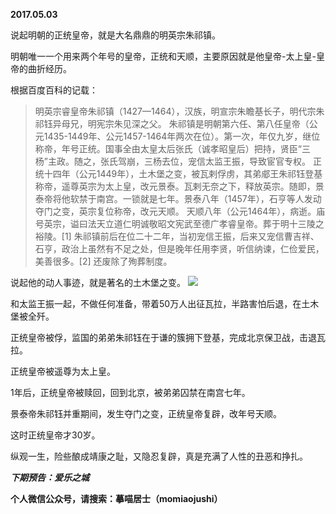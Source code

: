 
          
**2017.05.03**

说起明朝的正统皇帝，就是大名鼎鼎的明英宗朱祁镇。

明朝唯一一个用来两个年号的皇帝，正统和天顺，主要原因就是他皇帝-太上皇-皇帝的曲折经历。

根据百度百科的记载：
>明英宗睿皇帝朱祁镇（1427—1464），汉族，明宣宗朱瞻基长子，明代宗朱祁钰异母兄，明宪宗朱见深之父。 朱祁镇是明朝第六任、第八任皇帝（公元1435-1449年、公元1457-1464年两次在位）。第一次，年仅九岁，继位称帝，年号正统。国事全由太皇太后张氏（诚孝昭皇后）把持，贤臣“三杨”主政。随之，张氏驾崩，三杨去位，宠信太监王振，导致宦官专权。 正统十四年（公元1449年），土木堡之变，被瓦剌俘虏，其弟郕王朱祁钰登基称帝，遥尊英宗为太上皇，改元景泰。瓦剌无奈之下，释放英宗。随即，景泰帝将他软禁于南宫。一锁就是七年。景泰八年（1457年），石亨等人发动夺门之变，英宗复位称帝，改元天顺。 天顺八年（公元1464年），病逝。庙号英宗，谥曰法天立道仁明诚敬昭文宪武至德广孝睿皇帝。葬于明十三陵之裕陵。[1] 朱祁镇前后在位二十二年，当初宠信王振，后来又宠信曹吉祥、石亨，政治上虽然有不足之处，但是晚年任用李贤，听信纳谏，仁俭爱民，美善很多。[2] 还废除了殉葬制度。


说起他的动人事迹，就是著名的土木堡之变。
![](https://pic1.zhimg.com/v2-cb09bfecd5c25316ac07c5bb6b580ba9.png)


和太监王振一起，不做任何准备，带着50万人出征瓦拉，半路害怕后退，在土木堡被全歼。

正统皇帝被俘，监国的弟弟朱祁钰在于谦的簇拥下登基，完成北京保卫战，击退瓦拉。

正统皇帝被遥尊为太上皇。

1年后，正统皇帝被赎回，回到北京，被弟弟囚禁在南宫七年。

景泰帝朱祁钰并重期间，发生夺门之变，正统皇帝复辟，改年号天顺。

这时正统皇帝才30岁。

纵观一生，险些酿成靖康之耻，又隐忍复辟，真是充满了人性的丑恶和挣扎。


***下期预告：爱乐之城***


**个人微信公众号，请搜索：摹喵居士（momiaojushi）**

        